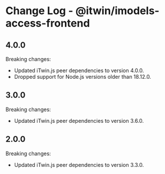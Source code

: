 # Change Log - @itwin/imodels-access-frontend

## 4.0.0

Breaking changes:
- Updated iTwin.js peer dependencies to version 4.0.0.
- Dropped support for Node.js versions older than 18.12.0.

## 3.0.0

Breaking changes:
- Updated iTwin.js peer dependencies to version 3.6.0.

## 2.0.0

Breaking changes:
- Updated iTwin.js peer dependencies to version 3.3.0.
